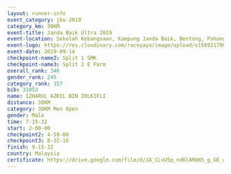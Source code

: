 ```yaml
---
layout: runner-info 
event_category: jbu-2019 
category_km: 30KM 
event-title: Janda Baik Ultra 2019
event-location: Sekolah Kebangsaan, Kampung Janda Baik, Bentong, Pahang, Malaysia 
event-logo: https://res.cloudinary.com/raceyaya/image/upload/v1569217009/logo/janda-baik_vch1pc.jpg 
event-date: 2019-09-14 
checkpoint-name2: Split 1 SMK 
checkpoint-name3: Split 2 E Farm 
overall_rank: 346
gender_rank: 245
category_rank: 157
bib: 31053
name: IZHARUL AZRIL BIN ZOLKIFLI
distance: 30KM
category: 30KM Men Open
gender: Male
time: 7-15-32
start: 2-00-00
checkpoint2: 4-59-00
checkpoint3: 8-32-16
finish: 9-15-32
country: Malaysia
certificate: https://drive.google.com/file/d/1A_CLvU5p_nd6lARbN5_g_GE_qaoj_Ofj/view?usp=sharing
---
```

